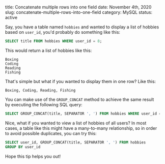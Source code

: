 title: Concatenate multiple rows into one field
date: November 4th, 2020
slug: concatenate-multiple-rows-into-one-field
category: MySQL
status: active

Say, you have a table named `hobbies` and wanted to display a list of hobbies based on `user_id`, you'd probably do something like this:
```sql
SELECT title FROM hobbies WHERE user_id = 8;
```

This would return a list of hobbies like this:
```text
Boxing
Coding
Reading
Fishing
```

That's simple but what if you wanted to display them in one row? Like this:
```text
Boxing, Coding, Reading, Fishing
```

You can make use of the `GROUP_CONCAT` method to achieve the same result by executing the following SQL query:
```sql
SELECT GROUP_CONCAT(title, SEPARATOR ', ') FROM hobbies WHERE user_id = 8;
```

Nice, what if you wanted to view a list of hobbies of all users? In most cases, a table like this might have a many-to-many relationship, so in order to avoid possible duplicates, you can try this:
```sql
SELECT user_id, GROUP_CONCAT(title, SEPARATOR ', ') FROM hobbies
GROUP BY user_id
```

Hope this tip helps you out!